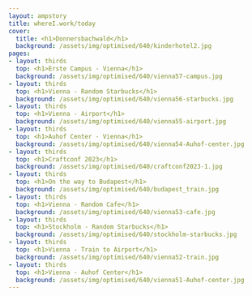 ```yaml
---
layout: ampstory
title: whereI.work/today
cover:
  title: <h1>Donnersbachwald</h1>
  background: /assets/img/optimised/640/kinderhotel2.jpg
pages: 
- layout: thirds
  top: <h1>Erste Campus - Vienna</h1>
  background: /assets/img/optimised/640/vienna57-campus.jpg
- layout: thirds
  top: <h1>Vienna - Random Starbucks</h1>
  background: /assets/img/optimised/640/vienna56-starbucks.jpg
- layout: thirds
  top: <h1>Vienna - Airport</h1>
  background: /assets/img/optimised/640/vienna55-airport.jpg
- layout: thirds
  top: <h1>Auhof Center - Vienna</h1>
  background: /assets/img/optimised/640/vienna54-Auhof-center.jpg
- layout: thirds
  top: <h1>Craftconf 2023</h1>
  background: /assets/img/optimised/640/craftconf2023-1.jpg
- layout: thirds
  top: <h1>On the way to Budapest</h1>
  background: /assets/img/optimised/640/budapest_train.jpg
- layout: thirds
  top: <h1>Vienna - Random Cafe</h1>
  background: /assets/img/optimised/640/vienna53-cafe.jpg
- layout: thirds
  top: <h1>Stockholm - Random Starbucks</h1>
  background: /assets/img/optimised/640/stockholm-starbucks.jpg
- layout: thirds
  top: <h1>Vienna - Train to Airport</h1>
  background: /assets/img/optimised/640/vienna52-train.jpg
- layout: thirds
  top: <h1>Vienna - Auhof Center</h1>
  background: /assets/img/optimised/640/vienna51-Auhof-center.jpg
---
```

